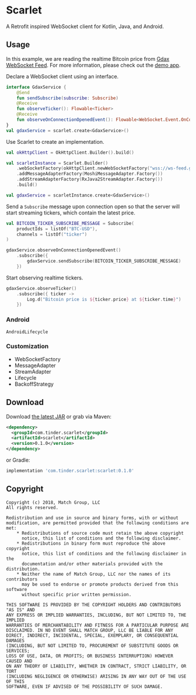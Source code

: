 Scarlet
===

A Retrofit inspired WebSocket client for Kotlin, Java, and Android.

Usage
---
In this example, we are reading the realtime Bitcoin price from [Gdax WebSocket Feed][gdax-websocket-feed].
For more information, please check out the [demo app][demo-app].

Declare a WebSocket client using an interface.

~~~ kotlin
interface GdaxService {
	@Send
	fun sendSubscribe(subscribe: Subscribe)
	@Receive
 	fun observeTicker(): Flowable<Ticker>
	@Receive
	fun observeOnConnectionOpenedEvent(): Flowable<WebSocket.Event.OnConnectionOpen<*>>
}
val gdaxService = scarlet.create<GdaxService>()
~~~

Use Scarlet to create an implementation.

~~~ kotlin
val okHttpClient = OkHttpClient.Builder().build()

val scarletInstance = Scarlet.Builder()
    .webSocketFactory(okHttpClient.newWebSocketFactory("wss://ws-feed.gdax.com"))
    .addMessageAdapterFactory(MoshiMessageAdapter.Factory())
    .addStreamAdapterFactory(RxJava2StreamAdapter.Factory())
    .build()

val gdaxService = scarletInstance.create<GdaxService>()
~~~

Send a `Subscribe` message upon connection open so that the server will start streaming tickers, which contain the latest price.
~~~ kotlin
val BITCOIN_TICKER_SUBSCRIBE_MESSAGE = Subscribe(
    productIds = listOf("BTC-USD"),
    channels = listOf("ticker")
)

gdaxService.observeOnConnectionOpenedEvent()
    .subscribe({
        gdaxService.sendSubscribe(BITCOIN_TICKER_SUBSCRIBE_MESSAGE)
    })
~~~

Start observing realtime tickers.
~~~ kotlin
gdaxService.observeTicker()
    .subscribe({ ticker ->
        Log.d("Bitcoin price is ${ticker.price} at ${ticker.time}")
    })
~~~

### Android
`AndroidLifecycle`

### Customization

- WebSocketFactory
- MessageAdapter
- StreamAdapter
- Lifecycle
- BackoffStrategy

Download
--------
Download [the latest JAR][latest-jar] or grab via Maven:
```xml
<dependency>
  <groupId>com.tinder.scarlet</groupId>
  <artifactId>scarlet</artifactId>
  <version>0.1.0</version>
</dependency>
```
or Gradle:
```groovy
implementation 'com.tinder.scarlet:scarlet:0.1.0'
```

Copyright
---
~~~
Copyright (c) 2018, Match Group, LLC
All rights reserved.

Redistribution and use in source and binary forms, with or without
modification, are permitted provided that the following conditions are met:
    * Redistributions of source code must retain the above copyright
      notice, this list of conditions and the following disclaimer.
    * Redistributions in binary form must reproduce the above copyright
      notice, this list of conditions and the following disclaimer in the
      documentation and/or other materials provided with the distribution.
    * Neither the name of Match Group, LLC nor the names of its contributors
      may be used to endorse or promote products derived from this software
      without specific prior written permission.

THIS SOFTWARE IS PROVIDED BY THE COPYRIGHT HOLDERS AND CONTRIBUTORS "AS IS" AND
ANY EXPRESS OR IMPLIED WARRANTIES, INCLUDING, BUT NOT LIMITED TO, THE IMPLIED
WARRANTIES OF MERCHANTABILITY AND FITNESS FOR A PARTICULAR PURPOSE ARE
DISCLAIMED. IN NO EVENT SHALL MATCH GROUP, LLC BE LIABLE FOR ANY
DIRECT, INDIRECT, INCIDENTAL, SPECIAL, EXEMPLARY, OR CONSEQUENTIAL DAMAGES
(INCLUDING, BUT NOT LIMITED TO, PROCUREMENT OF SUBSTITUTE GOODS OR SERVICES;
LOSS OF USE, DATA, OR PROFITS; OR BUSINESS INTERRUPTION) HOWEVER CAUSED AND
ON ANY THEORY OF LIABILITY, WHETHER IN CONTRACT, STRICT LIABILITY, OR TORT
(INCLUDING NEGLIGENCE OR OTHERWISE) ARISING IN ANY WAY OUT OF THE USE OF THIS
SOFTWARE, EVEN IF ADVISED OF THE POSSIBILITY OF SUCH DAMAGE.
~~~

 [gdax-websocket-feed]: https://docs.gdax.com/#websocket-feed
 [latest-jar]: https://tinder.jfrog.io/tinder/webapp/#/artifacts/browse/tree/General/libs-release-local/com/tinder/scarlet/scarlet
 [demo-app]: https://github.com/Tinder/Scarlet/tree/scarlet-demo-8/demo/src/main/java/com/tinder/app
